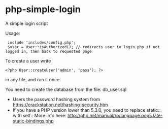 php-simple-login
================

A simple login script

Usage:

     include 'includes/config.php';
     $user = User::isAuthorized(); // redirects user to login.php if not logged in, then back to requested page


To create a user write 

    <?php User::createUser('admin', 'pass'); ?>
    
in any file, and run it once.

You need to create the database from the file: db_user.sql


 - Users the password hashing system from https://crackstation.net/hashing-security.htm
 - If you have a PHP version lower than 5.3.0, you need to replace static:: with self:: More info here: http://php.net/manual/ro/language.oop5.late-static-bindings.php


